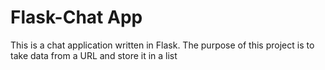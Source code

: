 # Flask-Chat App

This is a chat application written in Flask. The purpose of this project is to take data from a URL and store it in a list
